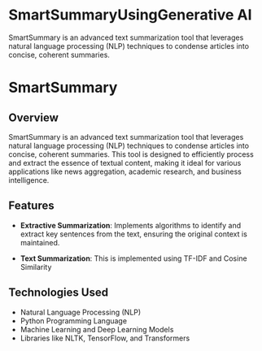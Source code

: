 # SmartSummaryUsingGenerative AI
SmartSummary is an advanced text summarization tool that leverages natural language processing (NLP) techniques to condense articles into concise, coherent summaries.
# SmartSummary

## Overview
SmartSummary is an advanced text summarization tool that leverages natural language processing (NLP) techniques to condense articles into concise, coherent summaries. This tool is designed to efficiently process and extract the essence of textual content, making it ideal for various applications like news aggregation, academic research, and business intelligence.

## Features
- **Extractive Summarization**: Implements algorithms to identify and extract key sentences from the text, ensuring the original context is maintained.
  
- **Text Summarization**: This is implemented using TF-IDF and Cosine Similarity

## Technologies Used
- Natural Language Processing (NLP)
- Python Programming Language
- Machine Learning and Deep Learning Models
- Libraries like NLTK, TensorFlow, and Transformers

